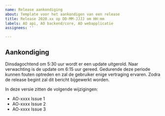 ```yaml
---
name: Release aankondiging
about: Template voor het aankondigen van een release
title: Release 2020.xx op DD-MM-JJJJ om HH:mm
labels: AO api, AO backend/core, AO webapplicatie
assignees: ''

---
```


## Aankondiging

Dinsdagochtend <DATUM> om 5:30 uur wordt er een update uitgerold. Naar verwachting is de update om 6:15 uur gereed. Gedurende deze periode kunnen fouten optreden en zal de gebruiker enige vertraging ervaren. Zodra de release begint zal dit bericht bijgewerkt worden.

In deze versie zitten de volgende wijzigingen:

* AO-xxxx Issue 1
* AO-xxxx Issue 2
* AO-xxxx Issue 3
